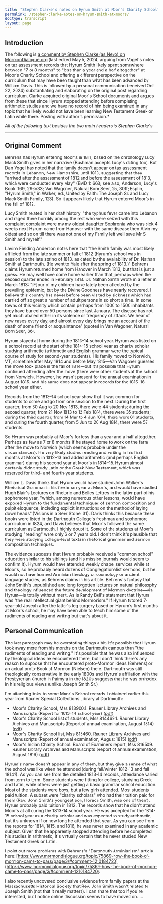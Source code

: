 ```yaml
---
title: "Stephen Clarke's notes on Hyrum Smith at Moor's Charity School"
permalink: /stephen-clarke-notes-on-hryum-smith-at-moors/
doctype: transcript
layout: page
---
```


## Introduction

The following is [a comment by Stephen Clarke (as Nevo) on MormonDialogue.org](https://www.mormondialogue.org/topic/75869-how-the-book-of-mormon-came-to-pass/page/4/#comment-1210185310) (last edited May 5, 2024) arguing from Vogel's notes on tax assessment records that Hyrum Smith likely spent somewhere between "7 or 8 months" to "less than a year and a half altogether" at Moor's Charity School and offering a different perspective on the curriculum that may have been taught than what has been advanced by William Davis. This is followed by a personal communication (received Oct 22, 2024) substantiating and elaborating on the original post regarding curriculum. Clarke acquired original Moor's School documents and argues from these that since Hyrum stopped attending before completing arithmetic studies and we have no record of him being examined in any topic that he likely would not have been learning New Testament Greek or Latin while there. Posting with author's permission.*

*All of the following text besides the two main headers is Stephen Clarke's*

---

## Original Comment

 Behrens has Hyrum entering Moor's in 1811, based on the chronology Lucy Mack Smith gives in her narrative (Bushman accepts Lucy's dating too). But Dan Vogel has noted that the family doesn't appear on tax assessment records in Lebanon, New Hampshire, until 1813, suggesting that they "arrived after the assessment of 1812 and before the assessment of 1813, which were conducted every May" (EMD 1: 663; see also, Anderson, Lucy's Book, 169, 296n33; Van Wagoner, Natural Born Seer, 25, 30ff; Esplin, "Hyrum Smith," in Walker, ed., United by Faith: The Joseph Sr. and Lucy Mack Smith Family, 123). So it appears likely that Hyrum entered Moor's in the fall of 1812.

Lucy Smith related in her draft history: "the typhus fever came into Lebanon and raged there horribly among the rest who were seized with this complaint complaint were my my oldest daughter Sophronia who was sick 4 weeks next Hyrum came from Hanover <sick> with the same disease then Alvin my oldest and so on till there was not one of my Family left well save Mr S Smith and myself."

Lavina Fielding Anderson notes here that "the Smith family was most likely afflicted from the late summer or fall of 1812 (Hyrum’s school was in session) to the late spring of 1813, as dated by the availability of Dr. Nathan Smith at Dartmouth. (He went to Yale after the spring of 1813.)" Behrens claims Hyrum returned home from Hanover in March 1813, but that is just a guess. He may well have come home earlier than that, perhaps when the second quarter ended in February 1813. Dr. Nathan Smith wrote in a letter in March 1813: "[F]our of my children have lately been affected by the prevailing epidemic, but by the Divine Goodness have nearly recovered. I believe this country has never before been visited by sickness which has carried off so great a number of adult persons in so short a time. In some towns of this vicinity which contain perhaps from 1000 to 1500 inhabitants they have buried over 50 persons since last January. The disease has not yet much abated either in its violence or frequency of attack. We hear of new cases every day, and almost every day brings me an account of the death of some friend or acquaintance" (quoted in Van Wagoner, Natural Born Seer, 36).

Hyrum stayed at home during the 1813–14 school year. Hyrum was listed on a school record at the start of the 1814-15 school year as charity scholar studying arithmetic (arithmetic and English grammar were the typical course of study for second-year students). His family moved to Norwich, VT, sometime after May 1814 and before May 1815—Van Wagoner guesses the move took place in the fall of 1814—but it's possible that Hyrum continued attending after the move (there were other students at the school from Norwich). However, he wasn't present for the annual examination in August 1815. And his name does not appear in records for the 1815–16 school year either.

Records from the 1813–14 school year show that it was common for students to come and go from one session to the next. During the first quarter, from 30 Aug to 20 Nov 1813, there were 44 students; during the second quarter, from 21 Nov 1813 to 12 Feb 1814, there were 35 students; during the third quarter, from 14 Mar to 4 Jun 1814, there were 61 students; and during the fourth quarter, from 5 Jun to 20 Aug 1814, there were 57 students.

So Hyrum was probably at Moor's for less than a year and a half altogether. Perhaps as few as 7 or 8 months if he stayed home to work on the farm after the move to Norwich (which seems probable under the circumstances). He very likely studied reading and writing in his first months at Moor's in 1812–13 and added arithmetic (and perhaps English grammar) during his second year at Moor's in 1814–15. Hyrum almost certainly didn't study Latin or the Greek New Testament, which was reserved for third- and fourth-year students.

William L. Davis thinks that Hyrum would have studied John Walker's Rhetorical Grammar in his freshman year at Moor's, and would have studied Hugh Blair's Lectures on Rhetoric and Belles Lettres in the latter part of his sophomore year, "which, among numerous other lessons, would have exposed Hyrum to the fundamental techniques of sermon composition and pulpit eloquence, including explicit instructions on the method of laying down heads" (Visions in a Seer Stone, 31). Davis thinks this because these books were listed in the Dartmouth College's freshman and sophomore curriculum in 1824, and Davis believes that Moor's followed the same curriculum as Dartmouth. I highly doubt it. Some of the students at Moor's studying "reading" were only 6 or 7 years old. I don't think it's plausible that they were studying college-level texts in rhetorical grammar and sermon composition techniques.  

The evidence suggests that Hyrum probably received a "common school" education similar to his siblings (and his mission journals would seem to confirm it). Hyrum would have attended weekly chapel services while at Moor's, so he probably heard dozens of Congregationalist sermons, but he would not have learned Arminian theology or cosmology or ancient language studies, as Behrens claims in his article. Behrens's fantasy that John Smith's unpublished and long forgotten lectures on natural philosophy and theology influenced the future development of Mormon doctrine—via Hyrum—is totally without merit. As is Randy Bell's statement that Hyrum was "the real intellectual giant behind Mormonism." If Hyrum tutored 7-year-old Joseph after the latter's leg surgery based on Hyrum's first months at Moor's school, he may have been able to teach him some of the rudiments of reading and writing but that's about it. 

## Personal Communication

The last paragraph may be overstating things a bit. It's possible that Hyrum took away more from his months on the Dartmouth campus than "the rudiments of reading and writing." It's possible that he was also influenced by theological ideas he encountered there, but I don't think there's any reason to suppose that he encountered proto-Mormon ideas (Behrens) or an actual proto-Book of Mormon (Nielsen) there. Dartmouth was still theologically conservative in the early 1800s and Hyrum's affiliation with the Presbyterian Church in Palmyra in the 1820s suggests that he was orthodox in his religious views (unlike Joseph Smith Sr.).

I'm attaching links to some Moor's School records I obtained earlier this year from Rauner Special Collections Library at Dartmouth:

* Moor's Charity School, Mss 813900.1. Rauner Library Archives and Manuscripts (Report for 1813-14 school year) ([pdf](https://github.com/faenrandir/a_careful_examination/blob/main/documents/moors_charity_school/Mss-813900.1_Report_for_1813-14.pdf))
* Moor's Charity School list of students, Mss 814469.1. Rauner Library Archives and Manuscripts (Report of annual examination, August 1814) ([pdf](https://github.com/faenrandir/a_careful_examination/blob/main/documents/moors_charity_school/Mss-814469.1_Report_of_1814_Examination.pdf))
* Moor's Charity School list, Mss 815460. Rauner Library Archives and Manuscripts (Report of annual examination, August 1815) ([pdf](https://github.com/faenrandir/a_careful_examination/blob/main/documents/moors_charity_school/Mss-815460_Report_of_1815_Examination.pdf))
* Moor's Indian Charity School. Board of Examiners report, Mss 816509. Rauner Library Archives and Manuscripts (Report of annual examination, August 1816) ([pdf](https://github.com/faenrandir/a_careful_examination/blob/main/documents/moors_charity_school/Mss-816509_Report_of_1816_Examination.pdf))

Hyrum's name doesn't appear in any of them, but they give a sense of what the school was like when he attended (during fall/winter 1812-13 and fall 1814?). As you can see from the detailed 1813-14 records, attendance varied from term to term. Some students were fitting for college, studying Greek and Latin, while others were just getting a basic grammar school education. Most of the students were boys, but a few girls attended. Most students paid tuition. A subset were "charity scholars" who had their tuition paid for them (Rev. John Smith's youngest son, Horace Smith, was one of them). Hyrum probably paid tuition in 1812. The records show that he didn't attend Moor's at all during the 1813-14 school year. He was accepted for the 1814-15 school year as a charity scholar and was expected to study arithmetic, but it's unknown if or how long he attended that year. As you can see from the reports for 1814, 1815, and 1816, he was never examined in any academic subject. Given that he apparently stopped attending before he completed his studies in arithmetic, it's virtually certain that he never studied New Testament Greek or Latin.

I point out more problems with Behrens's "Dartmouth Arminianism" article here: [https://www.mormondialogue.org/topic/75869-how-the-book-of-mormon-came-to-pass/page/3/#comment-1210184720](https://www.mormondialogue.org/topic/75869-how-the-book-of-mormon-came-to-pass/page/3/#comment-1210184720).

I also recently uncovered conclusive evidence from family papers at the Massachusetts Historical Society that Rev. John Smith wasn't related to Joseph Smith (not that it really matters). I can share that too if you're interested, but I notice online discussion seems to have moved on. ...
